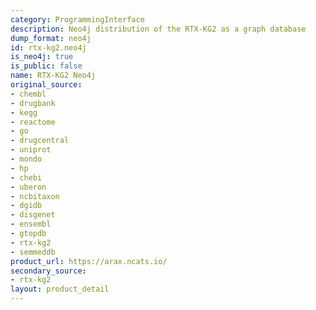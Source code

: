 ```yaml
---
category: ProgrammingInterface
description: Neo4j distribution of the RTX-KG2 as a graph database
dump_format: neo4j
id: rtx-kg2.neo4j
is_neo4j: true
is_public: false
name: RTX-KG2 Neo4j
original_source:
- chembl
- drugbank
- kegg
- reactome
- go
- drugcentral
- uniprot
- mondo
- hp
- chebi
- uberon
- ncbitaxon
- dgidb
- disgenet
- ensembl
- gtopdb
- rtx-kg2
- semmeddb
product_url: https://arax.ncats.io/
secondary_source:
- rtx-kg2
layout: product_detail
---
```

